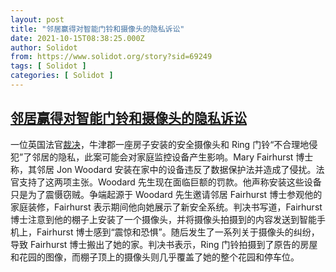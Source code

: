 ```yaml
---
layout: post
title: "邻居赢得对智能门铃和摄像头的隐私诉讼"
date: 2021-10-15T08:38:25.000Z
author: Solidot
from: https://www.solidot.org/story?sid=69249
tags: [ Solidot ]
categories: [ Solidot ]
---
```

<!--1634287105000-->
[邻居赢得对智能门铃和摄像头的隐私诉讼](https://www.solidot.org/story?sid=69249)
------

<div>
一位英国法官<a href="https://yro.slashdot.org/story/21/10/14/1557238/neighbor-wins-privacy-row-over-smart-doorbell-and-cameras">裁决</a>，牛津郡一座房子安装的安全摄像头和 Ring 门铃“不合理地侵犯”了邻居的隐私，此案可能会对家庭监控设备产生影响。Mary Fairhurst 博士称，其邻居 Jon Woodard 安装在家中的设备违反了数据保护法并造成了侵扰。法官支持了这两项主张。Woodard 先生现在面临巨额的罚款。他声称安装这些设备只是为了震慑窃贼。争端起源于 Woodard 先生邀请邻居 Fairhurst 博士参观他的家庭装修，Fairhurst 表示期间他向她展示了新安全系统。判决书写道，Fairhurst 博士注意到他的棚子上安装了一个摄像头，并将摄像头拍摄到的内容发送到智能手机上，Fairhurst 博士感到“震惊和恐惧”。随后发生了一系列关于摄像头的纠纷，导致 Fairhurst 博士搬出了她的家。判决书表示，Ring 门铃拍摄到了原告的房屋和花园的图像，而棚子顶上的摄像头则几乎覆盖了她的整个花园和停车位。
</div>
